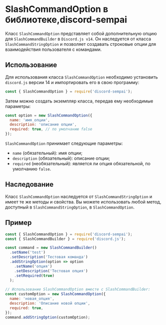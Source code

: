 # SlashCommandOption в библиотеке,discord-sempai

Класс `SlashCommandOption` представляет собой дополнительную опцию для `SlashCommandBuilder` в `Discord.js v14`. Он наследуется от класса `SlashCommandStringOption` и позволяет создавать строковые опции для взаимодействия пользователя с командами.

## Использование
Для использования класса `SlashCommandOption` необходимо установить `discord.js` версии 14 и импортировать его в свою программу:

```js
const { SlashCommandOption } = require('discord-sempai');
```
Затем можно создать экземпляр класса, передав ему необходимые параметры:

```js
const option = new SlashCommandOption({
  name: 'имя_опции',
  description: 'описание опции',
  required: true, // по умолчанию false
});
```
`SlashCommandOption` принимает следующие параметры:

- `name` (обязательный): имя опции;
- `description` (обязательный): описание опции;
- `required` (необязательный): является ли опция обязательной, по умолчанию `false`.

## Наследование
Класс `SlashCommandOption` наследуется от `SlashCommandStringOption` и имеет те же методы и свойства. Вы можете использовать любой метод, доступный в `SlashCommandStringOption`, в `SlashCommandOption`.

## Пример
```js
const { SlashCommandOption } = require('discord-sempai');
const { SlashCommandBuilder } = require('discord.js');

const command = new SlashCommandBuilder()
  .setName('test')
  .setDescription('Тестовая команда')
  .addStringOption(option => option
    .setName('опция')
    .setDescription('Тестовая опция')
    .setRequired(true)
  );
  
// Использование SlashCommandOption вместе с SlashCommandBuilder:
const customOption = new SlashCommandOption({
  name: 'новая_опция',
  description: 'Описание новой опции',
  required: true,
});
command.addStringOption(customOption);
```